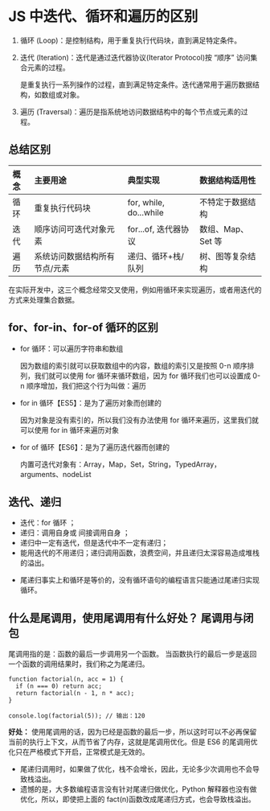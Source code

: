 # JS 中迭代、循环和遍历的区别

1. 循环 (Loop)：是控制结构，用于重复执行代码块，直到满足特定条件。

2. 迭代 (Iteration)：迭代是通过迭代器协议(Iterator Protocol)按 “顺序” 访问集合元素的过程。

   是重复执行一系列操作的过程，直到满足特定条件。迭代通常用于遍历数据结构，如数组或对象。

3. 遍历 (Traversal)：遍历是指系统地访问数据结构中的每个节点或元素的过程。

## 总结区别

| 概念 | 主要用途                      | 典型实现               | 数据结构适用性    |
| :--- | :---------------------------- | :--------------------- | :---------------- |
| 循环 | 重复执行代码块                | for, while, do...while | 不特定于数据结构  |
| 迭代 | 顺序访问可迭代对象元素        | for...of, 迭代器协议   | 数组、Map、Set 等 |
| 遍历 | 系统访问数据结构所有节点/元素 | 递归、循环+栈/队列     | 树、图等复杂结构  |

在实际开发中，这三个概念经常交叉使用，例如用循环来实现遍历，或者用迭代的方式来处理集合数据。

## for、for-in、for-of 循环的区别

- for 循环：可以遍历字符串和数组

  因为数组的索引就可以获取数组中的内容，数组的索引又是按照 0-n 顺序排列，我们就可以使用 for 循环来循环数组，因为 for 循环我们也可以设置成 0-n 顺序增加，我们把这个行为叫做：遍历

- for in 循环【ES5】：是为了遍历对象而创建的

  因为对象是没有索引的，所以我们没有办法使用 for 循环来遍历，这里我们就可以使用 for in 循环来遍历对象

- for of 循环【ES6】：是为了遍历迭代器而创建的

  内置可迭代对象有：Array，Map，Set，String，TypedArray，arguments、nodeList

## 迭代、递归

- 迭代：for 循环 ；
- 递归：调用自身或 间接调用自身 ；
- 递归中一定有迭代，但是迭代中不一定有递归；
- 能用迭代的不用递归；递归调用函数，浪费空间，并且递归太深容易造成堆栈的溢出。

* 尾递归事实上和循环是等价的，没有循环语句的编程语言只能通过尾递归实现循环。

## 什么是尾调用，使用尾调用有什么好处？ 尾调用与闭包

尾调用指的是：函数的最后一步调用另一个函数。
当函数执行的最后一步是返回一个函数的调用结果时，我们称之为尾递归。

```demo
function factorial(n, acc = 1) {
  if (n === 0) return acc;
  return factorial(n - 1, n * acc);
}

console.log(factorial(5)); // 输出：120
```

**好处：** 使用尾调用的话，因为已经是函数的最后一步，所以这时可以不必再保留当前的执行上下文，从而节省了内存，这就是尾调用优化。但是 ES6 的尾调用优化只在严格模式下开启，正常模式是无效的。

- 尾递归调用时，如果做了优化，栈不会增长，因此，无论多少次调用也不会导致栈溢出。
- 遗憾的是，大多数编程语言没有针对尾递归做优化，Python 解释器也没有做优化，所以，即使把上面的 fact(n)函数改成尾递归方式，也会导致栈溢出。
